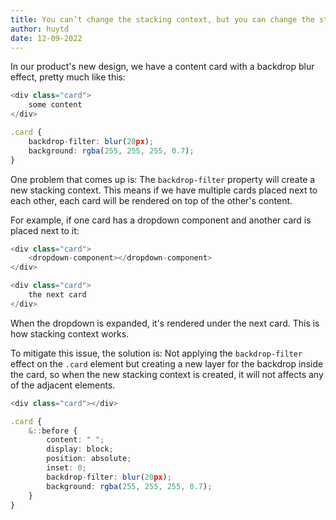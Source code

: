 ```yaml
---
title: You can’t change the stacking context, but you can change the stacking context
author: huytd
date: 12-09-2022
---
```

In our product's new design, we have a content card with a backdrop blur effect, pretty much like this:

```typescript
<div class="card">
    some content
</div>

.card {
    backdrop-filter: blur(20px);
    background: rgba(255, 255, 255, 0.7);
}
```

One problem that comes up is: The `backdrop-filter` property will create a new stacking context. This means if we have multiple cards placed next to each other, each card will be rendered on top of the other's content.

For example, if one card has a dropdown component and another card is placed next to it:

```typescript
<div class="card">
    <dropdown-component></dropdown-component>
</div>

<div class="card">
    the next card
</div>
```

When the dropdown is expanded, it's rendered under the next card. This is how stacking context works.

To mitigate this issue, the solution is: Not applying the `backdrop-filter` effect on the `.card` element but creating a new layer for the backdrop inside the card, so when the new stacking context is created, it will not affects any of the adjacent elements.

```typescript
<div class="card"></div>

.card {
    &::before {
        content: " ";
        display: block;
        position: absolute;
        inset: 0;
        backdrop-filter: blur(20px);
        background: rgba(255, 255, 255, 0.7);
    }
}
```
